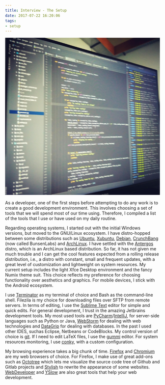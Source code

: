 ```yaml
---
title: Interview - The Setup
date: 2017-07-22 16:20:06
tags: 
- setup
---
```


<img src="/images/dev.jpg" alt="" style="height: 512px;"/>

As a developer, one of the first steps before attempting to do any work is to create a good development environment. This involves choosing a set of tools that we will spend most of our time using. Therefore, I compiled a list of the tools that I use or have used on my daily routine.

Regarding operating systems, I started out with the initial Windows versions, but moved to the GNU/Linux ecosystem. I have distro-hopped between some distributions such as [Ubuntu](https://www.ubuntu.com/), [Xubuntu](https://xubuntu.org/), [Debian](https://www.debian.org/), [CrunchBang](https://www.bunsenlabs.org/) (now called BunsenLabs) and [ArchLinux](https://www.archlinux.org/). 
I have settled with the [Antergos](https://antergos.com/) distro, which is an ArchLinux based distribution. So far, it has not given me much trouble and I can get the cool features expected from a rolling release distribution, i.e., a distro with constant, small and frequent updates, with a great level of customization and lightweight on system resources. My current setup includes the light Xfce Desktop environment and the fancy Numix theme suit. This choice reflects my preference for choosing functionality over aesthetics and graphics. For mobile devices, I stick with the Android ecosystem.

I use [Terminator](https://launchpad.net/terminator) as my terminal of choice and Bash as the command-line shell. Filezila is my choice for downloading files over SFTP from remote servers. In terms of editing, I use the [Sublime Text](https://www.sublimetext.com/) editor for simple and quick edits. For general development, I trust in the amazing Jetbrains development tools. My most used tools are [PyCharm](https://www.jetbrains.com/pycharm)/[IntelliJ](https://www.jetbrains.com/idea), for server-side languages such as Python or Java, [WebStorm](https://www.jetbrains.com/webstorm/) for dealing with web technologies and [DataGrip](https://www.jetbrains.com/datagrip/) for dealing with databases. In the past I used other IDES, suchas Eclipse, Netbeans or CodeBlocks. My control version of choice is [git](https://git-scm.com/). If I need to edit LaTeX files, I use the [gummi](https://github.com/alexandervdm/gummi) editor. For system resources monitoring, I use [conky](https://github.com/brndnmtthws/conky), with a custom configuration.

My browsing experience takes a big chunk of time. [Firefox](https://www.mozilla.org/en-GB/firefox/new/) and [Chromium](https://www.chromium.org/getting-involved/download-chromium) are my web browsers of choice. For Firefox, I make use of great add-ons such as [Octotree](https://github.com/buunguyen/octotree) which lets me visualize the source code tree of Github and Gitlab projects and [Stylish](https://userstyles.org/) to rewrite the appearance of some websites. [WebDeveloper](http://chrispederick.com/work/web-developer/) and [YSlow](developer.yahoo.com/yslow) are also great tools that help your web development. 
